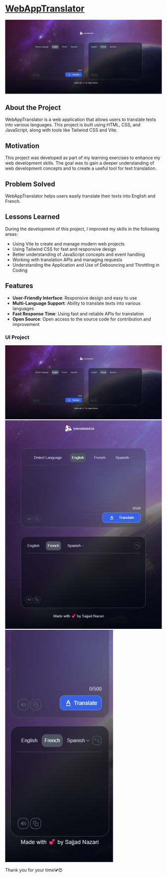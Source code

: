 # [WebAppTranslator](https://web-app-translator.netlify.app/)

![WebAppTranslator](https://raw.githubusercontent.com/sajjadnazaridev/WebAppTranslator/main/public/Desktop-responsive.jpg?raw=true)

## About the Project

WebAppTranslator is a web application that allows users to translate texts into various languages. This project is built using HTML, CSS, and JavaScript, along with tools like Tailwind CSS and Vite.

## Motivation

This project was developed as part of my learning exercises to enhance my web development skills. The goal was to gain a deeper understanding of web development concepts and to create a useful tool for text translation.

## Problem Solved

WebAppTranslator helps users easily translate their texts into English and French.

## Lessons Learned

During the development of this project, I improved my skills in the following areas:

- Using Vite to create and manage modern web projects
- Using Tailwind CSS for fast and responsive design
- Better understanding of JavaScript concepts and event handling
- Working with translation APIs and managing requests
- Understanding the Application and Use of Debouncing and Throttling in Coding

## Features

- **User-Friendly Interface**: Responsive design and easy to use
- **Multi-Language Support**: Ability to translate texts into various languages
- **Fast Response Time**: Using fast and reliable APIs for translation
- **Open Source**: Open access to the source code for contribution and improvement

### UI Project

![Desktop](https://raw.githubusercontent.com/sajjadnazaridev/WebAppTranslator/main/public/Desktop-responsive.jpg?raw=true)
![Tablet](https://raw.githubusercontent.com/sajjadnazaridev/WebAppTranslator/main/public/Tablet-responsive.jpg?raw=true)
![Mobile](https://raw.githubusercontent.com/sajjadnazaridev/WebAppTranslator/main/public/Mobile-responsive.jpg?raw=true)

Thank you for your time!💕😍
